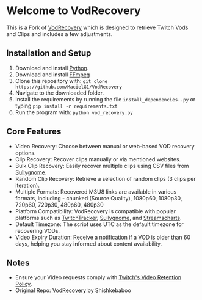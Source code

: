 # Welcome to VodRecovery

This is a Fork of [VodRecovery](https://github.com/Shishkebaboo/VodRecovery) which is designed to retrieve Twitch Vods and Clips and includes a few adjustments.

## Installation and Setup

1. Download and install [Python](https://www.python.org/downloads/).
2. Download and install [FFmpeg](https://ffmpeg.org/download.html)
3. Clone this repository with: `git clone https://github.com/MacielG1/VodRecovery`
4. Navigate to the downloaded folder.
5. Install the requirements by running the file `install_dependencies..py` or typing `pip install -r requirements.txt`
6. Run the program with: `python vod_recovery.py`

## Core Features

- Video Recovery: Choose between manual or web-based VOD recovery options.
- Clip Recovery: Recover clips manually or via mentioned websites.
- Bulk Clip Recovery: Easily recover multiple clips using CSV files from [Sullygnome](https://sullygnome.com/).
- Random Clip Recovery: Retrieve a selection of random clips (3 clips per iteration).
- Multiple Formats: Recovered M3U8 links are available in various formats, including - chunked (Source Quality), 1080p60, 1080p30, 720p60, 720p30, 480p60, 480p30
- Platform Compatibility: VodRecovery is compatible with popular platforms such as [TwitchTracker](https://twitchtracker.com/), [Sullygnome](https://sullygnome.com/), and [Streamscharts](https://streamscharts.com/).
- Default Timezone: The script uses UTC as the default timezone for recovering VODs.
- Video Expiry Duration: Receive a notification if a VOD is older than 60 days, helping you stay informed about content availability.

## Notes

- Ensure your Video requests comply with [Twitch's Video Retention Policy](https://help.twitch.tv/s/article/video-on-demand).
- Original Repo: [VodRecovery](https://github.com/Shishkebaboo/VodRecovery) by Shishkebaboo
